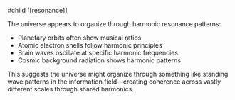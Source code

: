 #child [[resonance]]

The universe appears to organize through harmonic resonance patterns:

- Planetary orbits often show musical ratios
- Atomic electron shells follow harmonic principles
- Brain waves oscillate at specific harmonic frequencies
- Cosmic background radiation shows harmonic patterns

This suggests the universe might organize through something like standing wave patterns in the information field—creating coherence across vastly different scales through shared harmonics.